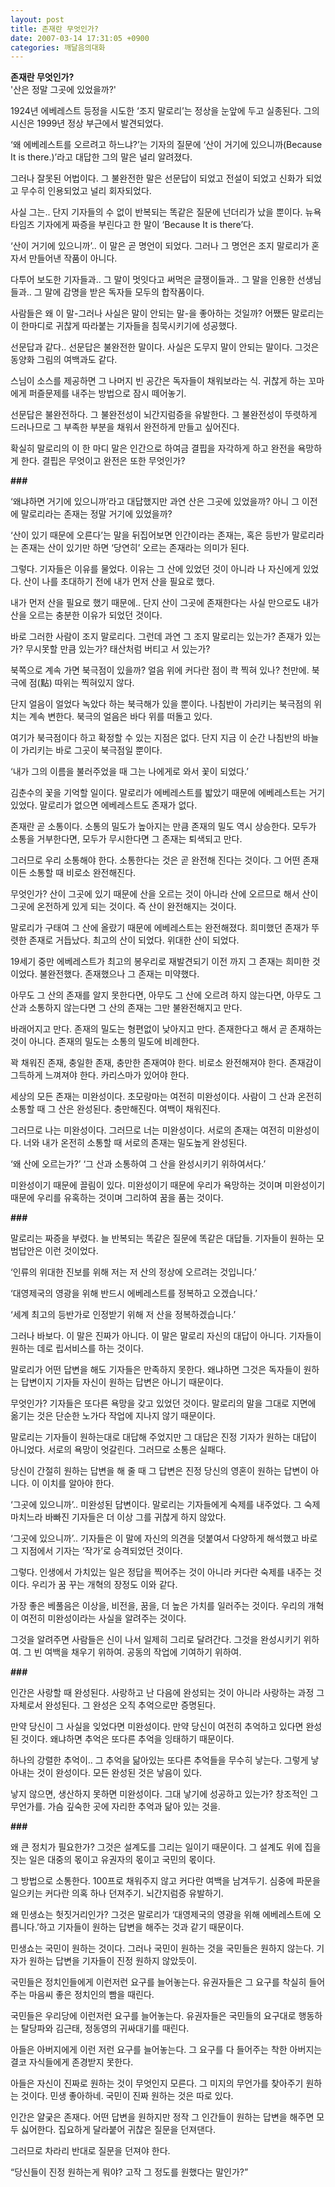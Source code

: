 ```yaml
---
layout: post
title: 존재란 무엇인가?
date: 2007-03-14 17:31:05 +0900
categories: 깨달음의대화
---
```

**존재란 무엇인가?**  
'산은 정말 그곳에 있었을까?'

1924년 에베레스트 등정을 시도한 ‘조지 말로리’는 정상을 눈앞에 두고 실종된다. 그의 시신은 1999년 정상 부근에서 발견되었다.

‘왜 에베레스트를 오르려고 하느냐?’는 기자의 질문에 ‘산이 거기에 있으니까(Because It is there.)’라고 대답한 그의 말은 널리 알려졌다. 

그러나 잘못된 어법이다. 그 불완전한 말은 선문답이 되었고 전설이 되었고 신화가 되었고 무수히 인용되었고 널리 회자되었다. 

사실 그는.. 단지 기자들의 수 없이 반복되는 똑같은 질문에 넌더리가 났을 뿐이다. 뉴욕타임즈 기자에게 짜증을 부린다고 한 말이 ‘Because It is there’다.

‘산이 거기에 있으니까’.. 이 말은 곧 명언이 되었다. 그러나 그 명언은 조지 말로리가 혼자서 만들어낸 작품이 아니다. 

다투어 보도한 기자들과.. 그 말이 멋잇다고 써먹은 글쟁이들과.. 그 말을 인용한 선생님들과.. 그 말에 감명을 받은 독자들 모두의 합작품이다. 

사람들은 왜 이 말-그러나 사실은 말이 안되는 말-을 좋아하는 것일까? 어쨌든 말로리는 이 한마디로 귀찮게 따라붙는 기자들을 침묵시키기에 성공했다. 

선문답과 같다.. 선문답은 불완전한 말이다. 사실은 도무지 말이 안되는 말이다. 그것은 동양화 그림의 여백과도 같다. 

스님이 소스를 제공하면 그 나머지 빈 공간은 독자들이 채워보라는 식. 귀찮게 하는 꼬마에게 퍼즐문제를 내주는 방법으로 잠시 떼어놓기. 

선문답은 불완전하다. 그 불완전성이 뇌간지럼증을 유발한다. 그 불완전성이 뚜렷하게 드러나므로 그 부족한 부분을 채워서 완전하게 만들고 싶어진다.

확실히 말로리의 이 한 마디 말은 인간으로 하여금 결핍을 자각하게 하고 완전을 욕망하게 한다. 결핍은 무엇이고 완전은 또한 무엇인가?

**###**

‘왜냐하면 거기에 있으니까’라고 대답했지만 과연 산은 그곳에 있었을까? 아니 그 이전에 말로리라는 존재는 정말 거기에 있었을까? 

‘산이 있기 때문에 오른다’는 말을 뒤집어보면 인간이라는 존재는, 혹은 등반가 말로리라는 존재는 산이 있기만 하면 ‘당연히’ 오르는 존재라는 의미가 된다. 

그렇다. 기자들은 이유를 물었다. 이유는 그 산에 있었던 것이 아니라 나 자신에게 있었다. 산이 나를 초대하기 전에 내가 먼저 산을 필요로 했다. 

내가 먼저 산을 필요로 했기 때문에.. 단지 산이 그곳에 존재한다는 사실 만으로도 내가 산을 오르는 충분한 이유가 되었던 것이다. 

바로 그러한 사람이 조지 말로리다. 그런데 과연 그 조지 말로리는 있는가? 존재가 있는가? 무시못할 만큼 있는가? 태산처럼 버티고 서 있는가?

북쪽으로 계속 가면 북극점이 있을까? 얼음 위에 커다란 점이 콱 찍혀 있나? 천만에. 북극에 점(點) 따위는 찍혀있지 않다. 

단지 얼음이 얼었다 녹았다 하는 북극해가 있을 뿐이다. 나침반이 가리키는 북극점의 위치는 계속 변한다. 북극의 얼음은 바다 위를 떠돌고 있다. 

여기가 북극점이다 하고 확정할 수 있는 지점은 없다. 단지 지금 이 순간 나침반의 바늘이 가리키는 바로 그곳이 북극점일 뿐이다. 

‘내가 그의 이름을 불러주었을 때 그는 나에게로 와서 꽃이 되었다.’ 

김춘수의 꽃을 기억할 일이다. 말로리가 에베레스트를 밟았기 때문에 에베레스트는 거기 있었다. 말로리가 없으면 에베레스트도 존재가 없다. 

존재란 곧 소통이다. 소통의 밀도가 높아지는 만큼 존재의 밀도 역시 상승한다. 모두가 소통을 거부한다면, 모두가 무시한다면 그 존재는 퇴색되고 만다. 

그러므로 우리 소통해야 한다. 소통한다는 것은 곧 완전해 진다는 것이다. 그 어떤 존재이든 소통할 때 비로소 완전해진다. 

무엇인가? 산이 그곳에 있기 때문에 산을 오르는 것이 아니라 산에 오르므로 해서 산이 그곳에 온전하게 있게 되는 것이다. 즉 산이 완전해지는 것이다. 

말로리가 구태여 그 산에 올랐기 때문에 에베레스트는 완전해졌다. 희미했던 존재가 뚜렷한 존재로 거듭났다. 최고의 산이 되었다. 위대한 산이 되었다. 

19세기 중만 에베레스트가 최고의 봉우리로 재발견되기 이전 까지 그 존재는 희미한 것이었다. 불완전했다. 존재했으나 그 존재는 미약했다. 

아무도 그 산의 존재를 알지 못한다면, 아무도 그 산에 오르려 하지 않는다면, 아무도 그 산과 소통하지 않는다면 그 산의 존재는 그만 불완전해지고 만다. 

바래어지고 만다. 존재의 밀도는 형편없이 낮아지고 만다. 존재한다고 해서 곧 존재하는 것이 아니다. 존재의 밀도는 소통의 밀도에 비례한다. 

꽉 채워진 존재, 충일한 존재, 충만한 존재여야 한다. 비로소 완전해져야 한다. 존재감이 그득하게 느껴져야 한다. 카리스마가 있어야 한다. 

세상의 모든 존재는 미완성이다. 초모랑마는 여전히 미완성이다. 사람이 그 산과 온전히 소통할 때 그 산은 완성된다. 충만해진다. 여백이 채워진다. 

그러므로 나는 미완성이다. 그러므로 너는 미완성이다. 서로의 존재는 여전히 미완성이다. 너와 내가 온전히 소통할 때 서로의 존재는 밀도높게 완성된다. 

‘왜 산에 오르는가?’ ‘그 산과 소통하여 그 산을 완성시키기 위하여서다.’

미완성이기 때문에 끌림이 있다. 미완성이기 때문에 우리가 욕망하는 것이며 미완성이기 때문에 우리를 유혹하는 것이며 그리하여 꿈을 품는 것이다. 

**###**

말로리는 짜증을 부렸다. 늘 반복되는 똑같은 질문에 똑같은 대답들. 기자들이 원하는 모범답안은 이런 것이었다. 

‘인류의 위대한 진보를 위해 저는 저 산의 정상에 오르려는 것입니다.’
              
‘대영제국의 영광을 위해 반드시 에베레스트를 정복하고 오겠습니다.’
              
‘세계 최고의 등반가로 인정받기 위해 저 산을 정복하겠습니다.’

그러나 바보다. 이 말은 진짜가 아니다. 이 말은 말로리 자신의 대답이 아니다. 기자들이 원하는 데로 립서비스를 하는 것이다. 

말로리가 어떤 답변을 해도 기자들은 만족하지 못한다. 왜냐하면 그것은 독자들이 원하는 답변이지 기자들 자신이 원하는 답변은 아니기 때문이다. 

무엇인가? 기자들은 또다른 욕망을 갖고 있었던 것이다. 말로리의 말을 그대로 지면에 옮기는 것은 단순한 노가다 작업에 지나지 않기 때문이다. 

말로리는 기자들이 원하는대로 대답해 주었지만 그 대답은 진정 기자가 원하는 대답이 아니었다. 서로의 욕망이 엇갈린다. 그러므로 소통은 실패다. 

당신이 간절히 원하는 답변을 해 줄 때 그 답변은 진정 당신의 영혼이 원하는 답변이 아니다. 이 이치를 알아야 한다. 

‘그곳에 있으니까’.. 미완성된 답변이다. 말로리는 기자들에게 숙제를 내주었다. 그 숙제 마치느라 바빠진 기자들은 더 이상 그를 귀찮게 하지 않았다. 

‘그곳에 있으니까’.. 기자들은 이 말에 자신의 의견을 덧붙여서 다양하게 해석했고 바로 그 지점에서 기자는 ‘작가’로 승격되었던 것이다. 

그렇다. 인생에서 가치있는 일은 정답을 찍어주는 것이 아니라 커다란 숙제를 내주는 것이다. 우리가 꿈 꾸는 개혁의 장정도 이와 같다. 

가장 좋은 베풀음은 이상을, 비전을, 꿈을, 더 높은 가치를 일러주는 것이다. 우리의 개혁이 여전히 미완성이라는 사실을 알려주는 것이다. 

그것을 알려주면 사람들은 신이 나서 일제히 그리로 달려간다. 그것을 완성시키기 위하여. 그 빈 여백을 채우기 위하여. 공동의 작업에 기여하기 위하여.

**\###** 

인간은 사랑할 때 완성된다. 사랑하고 난 다음에 완성되는 것이 아니라 사랑하는 과정 그 자체로서 완성된다. 그 완성은 오직 추억으로만 증명된다. 

만약 당신이 그 사실을 잊었다면 미완성이다. 만약 당신이 여전히 추억하고 있다면 완성된 것이다. 왜냐하면 추억은 또다른 추억을 잉태하기 때문이다. 

하나의 강렬한 추억이.. 그 추억을 닮아있는 또다른 추억들을 무수히 낳는다. 그렇게 낳아내는 것이 완성이다. 모든 완성된 것은 낳음이 있다. 

낳지 않으면, 생산하지 못하면 미완성이다. 그대 낳기에 성공하고 있는가? 창조적인 그 무언가를. 가슴 깊숙한 곳에 자리한 추억과 닮아 있는 것을.

**###**

왜 큰 정치가 필요한가? 그것은 설계도를 그리는 일이기 때문이다. 그 설계도 위에 집을 짓는 일은 대중의 몫이고 유권자의 몫이고 국민의 몫이다. 

그 방법으로 소통한다. 100프로 채워주지 않고 커다란 여백을 남겨두기. 심중에 파문을 일으키는 커다란 의혹 하나 던져주기. 뇌간지럼증 유발하기.

왜 민생쇼는 헛짓거리인가? 그것은 말로리가 ‘대영제국의 영광을 위해 에베레스트에 오릅니다.’하고 기자들이 원하는 답변을 해주는 것과 같기 때문이다.

민생쇼는 국민이 원하는 것이다. 그러나 국민이 원하는 것을 국민들은 원하지 않는다. 기자가 원하는 답변을 기자들이 진정 원하지 않았듯이.

국민들은 정치인들에게 이런저런 요구를 늘어놓는다. 유권자들은 그 요구를 착실히 들어주는 마음씨 좋은 정치인의 빰을 때린다. 

국민들은 우리당에 이런저런 요구를 늘어놓는다. 유권자들은 국민들의 요구대로 행동하는 탈당파와 김근태, 정동영의 귀싸대기를 때린다. 

아들은 아버지에게 이런 저런 요구를 늘어놓는다. 그 요구를 다 들어주는 착한 아버지는 결코 자식들에게 존경받지 못한다. 

아들은 자신이 진짜로 원하는 것이 무엇인지 모른다. 그 미지의 무언가를 찾아주기 원하는 것이다. 민생 좋아하네. 국민이 진짜 원하는 것은 따로 있다. 

인간은 얄궂은 존재다. 어떤 답변을 원하지만 정작 그 인간들이 원하는 답변을 해주면 모두 싫어한다. 집요하게 달라붙어 귀찮은 질문을 던져댄다. 

그러므로 차라리 반대로 질문을 던져야 한다. 

“당신들이 진정 원하는게 뭐야? 고작 그 정도를 원했다는 말인가?”